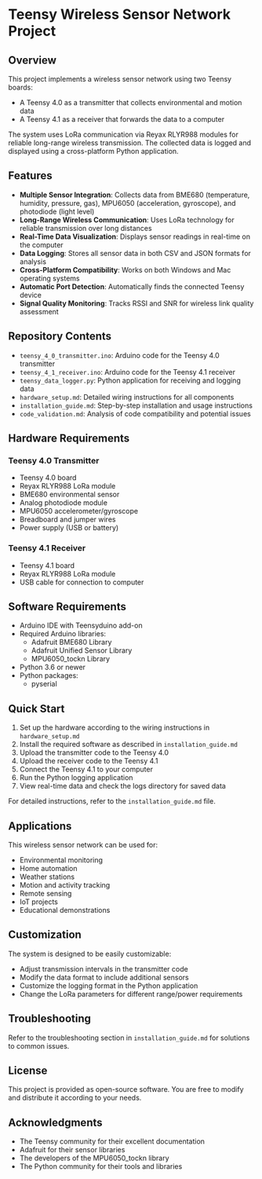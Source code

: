 # Teensy Wireless Sensor Network Project

## Overview

This project implements a wireless sensor network using two Teensy boards:
- A Teensy 4.0 as a transmitter that collects environmental and motion data
- A Teensy 4.1 as a receiver that forwards the data to a computer

The system uses LoRa communication via Reyax RLYR988 modules for reliable long-range wireless transmission. The collected data is logged and displayed using a cross-platform Python application.

## Features

- **Multiple Sensor Integration**: Collects data from BME680 (temperature, humidity, pressure, gas), MPU6050 (acceleration, gyroscope), and photodiode (light level)
- **Long-Range Wireless Communication**: Uses LoRa technology for reliable transmission over long distances
- **Real-Time Data Visualization**: Displays sensor readings in real-time on the computer
- **Data Logging**: Stores all sensor data in both CSV and JSON formats for analysis
- **Cross-Platform Compatibility**: Works on both Windows and Mac operating systems
- **Automatic Port Detection**: Automatically finds the connected Teensy device
- **Signal Quality Monitoring**: Tracks RSSI and SNR for wireless link quality assessment

## Repository Contents

- `teensy_4_0_transmitter.ino`: Arduino code for the Teensy 4.0 transmitter
- `teensy_4_1_receiver.ino`: Arduino code for the Teensy 4.1 receiver
- `teensy_data_logger.py`: Python application for receiving and logging data
- `hardware_setup.md`: Detailed wiring instructions for all components
- `installation_guide.md`: Step-by-step installation and usage instructions
- `code_validation.md`: Analysis of code compatibility and potential issues

## Hardware Requirements

### Teensy 4.0 Transmitter
- Teensy 4.0 board
- Reyax RLYR988 LoRa module
- BME680 environmental sensor
- Analog photodiode module
- MPU6050 accelerometer/gyroscope
- Breadboard and jumper wires
- Power supply (USB or battery)

### Teensy 4.1 Receiver
- Teensy 4.1 board
- Reyax RLYR988 LoRa module
- USB cable for connection to computer

## Software Requirements

- Arduino IDE with Teensyduino add-on
- Required Arduino libraries:
  - Adafruit BME680 Library
  - Adafruit Unified Sensor Library
  - MPU6050_tockn Library
- Python 3.6 or newer
- Python packages:
  - pyserial

## Quick Start

1. Set up the hardware according to the wiring instructions in `hardware_setup.md`
2. Install the required software as described in `installation_guide.md`
3. Upload the transmitter code to the Teensy 4.0
4. Upload the receiver code to the Teensy 4.1
5. Connect the Teensy 4.1 to your computer
6. Run the Python logging application
7. View real-time data and check the logs directory for saved data

For detailed instructions, refer to the `installation_guide.md` file.

## Applications

This wireless sensor network can be used for:
- Environmental monitoring
- Home automation
- Weather stations
- Motion and activity tracking
- Remote sensing
- IoT projects
- Educational demonstrations

## Customization

The system is designed to be easily customizable:
- Adjust transmission intervals in the transmitter code
- Modify the data format to include additional sensors
- Customize the logging format in the Python application
- Change the LoRa parameters for different range/power requirements

## Troubleshooting

Refer to the troubleshooting section in `installation_guide.md` for solutions to common issues.

## License

This project is provided as open-source software. You are free to modify and distribute it according to your needs.

## Acknowledgments

- The Teensy community for their excellent documentation
- Adafruit for their sensor libraries
- The developers of the MPU6050_tockn library
- The Python community for their tools and libraries
